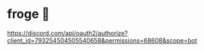 # froge 🐸
https://discord.com/api/oauth2/authorize?client_id=793254504505540658&permissions=68608&scope=bot
